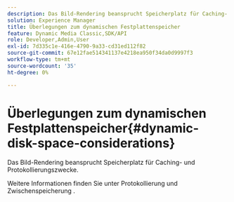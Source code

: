 ```yaml
---
description: Das Bild-Rendering beansprucht Speicherplatz für Caching- und Protokollierungszwecke.
solution: Experience Manager
title: Überlegungen zum dynamischen Festplattenspeicher
feature: Dynamic Media Classic,SDK/API
role: Developer,Admin,User
exl-id: 7d335c1e-416e-4790-9a33-cd31ed112f82
source-git-commit: 67e12fae514341137e4218ea950f34da0d9997f3
workflow-type: tm+mt
source-wordcount: '35'
ht-degree: 0%

---
```


# Überlegungen zum dynamischen Festplattenspeicher{#dynamic-disk-space-considerations}

Das Bild-Rendering beansprucht Speicherplatz für Caching- und Protokollierungszwecke.

Weitere Informationen finden Sie unter Protokollierung und Zwischenspeicherung .
